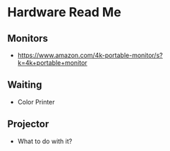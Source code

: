 # Hardware Read Me

## Monitors

* https://www.amazon.com/4k-portable-monitor/s?k=4k+portable+monitor

## Waiting

* Color Printer


## Projector

* What to do with it?
